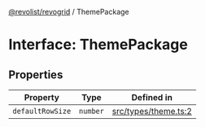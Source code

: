 [@revolist/revogrid](README.md) / ThemePackage

# Interface: ThemePackage

## Properties

| Property | Type | Defined in |
| ------ | ------ | ------ |
| `defaultRowSize` | `number` | [src/types/theme.ts:2](https://github.com/revolist/revogrid/blob/4b01754704358a4c5d2c901c2c25a863bb4fded2/src/types/theme.ts#L2) |

